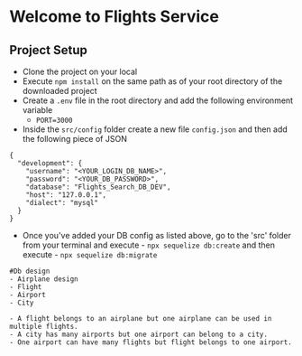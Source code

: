 # Welcome to Flights Service

## Project Setup 
- Clone the project on your local
- Execute `npm install` on the same path as of your root directory of the downloaded project
- Create a `.env` file in the root directory and add the following environment variable
  - `PORT=3000`
- Inside the `src/config` folder create a new file `config.json` and then add the following piece of JSON

```
{
  "development": {
    "username": "<YOUR_LOGIN_DB_NAME>",
    "password": "<YOUR_DB_PASSWORD>",
    "database": "Flights_Search_DB_DEV",
    "host": "127.0.0.1",
    "dialect": "mysql"
  }
}

```
- Once you've added your DB config as listed above, go to the 'src' folder from your terminal and execute - `npx sequelize db:create` 
and then execute - `npx sequelize db:migrate`
```
#Db design
- Airplane design
- Flight
- Airport
- City

- A flight belongs to an airplane but one airplane can be used in multiple flights.
- A city has many airports but one airport can belong to a city.
- One airport can have many flights but flight belongs to one airport. 